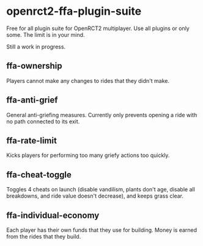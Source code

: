 # openrct2-ffa-plugin-suite
Free for all plugin suite for OpenRCT2 multiplayer. Use all plugins or only some. The limit is in your mind.

Still a work in progress.

## ffa-ownership

Players cannot make any changes to rides that they didn't make.

## ffa-anti-grief

General anti-griefing measures. Currently only prevents opening a ride with no path connected to its exit.

## ffa-rate-limit

Kicks players for performing too many griefy actions too quickly.

## ffa-cheat-toggle

Toggles 4 cheats on launch (disable vandilism, plants don't age, disable all breakdowns, and ride value doesn't decrease), and keeps grass clear.

## ffa-individual-economy

Each player has their own funds that they use for building. Money is earned from the rides that they build.